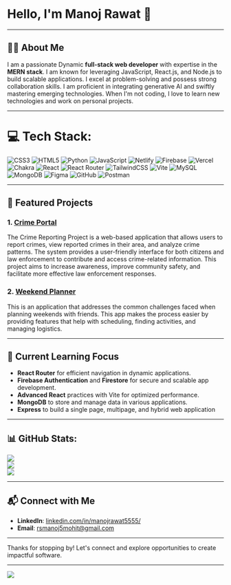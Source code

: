 # Hello, I'm Manoj Rawat 👋

---

## 🧑‍💼 About Me

I am a passionate Dynamic **full-stack web developer** with expertise in the **MERN stack**. I am known for leveraging JavaScript, React.js, and Node.js to build scalable applications. I excel at problem-solving and possess strong collaboration skills. I am proficient in integrating generative AI and swiftly mastering emerging technologies. When I'm not coding, I love to learn new technologies and work on personal projects.

---

# 💻 Tech Stack:
![CSS3](https://img.shields.io/badge/css3-%231572B6.svg?style=for-the-badge&logo=css3&logoColor=white) ![HTML5](https://img.shields.io/badge/html5-%23E34F26.svg?style=for-the-badge&logo=html5&logoColor=white) ![Python](https://img.shields.io/badge/python-3670A0?style=for-the-badge&logo=python&logoColor=ffdd54) ![JavaScript](https://img.shields.io/badge/javascript-%23323330.svg?style=for-the-badge&logo=javascript&logoColor=%23F7DF1E) ![Netlify](https://img.shields.io/badge/netlify-%23000000.svg?style=for-the-badge&logo=netlify&logoColor=#00C7B7) ![Firebase](https://img.shields.io/badge/firebase-%23039BE5.svg?style=for-the-badge&logo=firebase) ![Vercel](https://img.shields.io/badge/vercel-%23000000.svg?style=for-the-badge&logo=vercel&logoColor=white) ![Chakra](https://img.shields.io/badge/chakra-%234ED1C5.svg?style=for-the-badge&logo=chakraui&logoColor=white) ![React](https://img.shields.io/badge/react-%2320232a.svg?style=for-the-badge&logo=react&logoColor=%2361DAFB) ![React Router](https://img.shields.io/badge/React_Router-CA4245?style=for-the-badge&logo=react-router&logoColor=white) ![TailwindCSS](https://img.shields.io/badge/tailwindcss-%2338B2AC.svg?style=for-the-badge&logo=tailwind-css&logoColor=white) ![Vite](https://img.shields.io/badge/vite-%23646CFF.svg?style=for-the-badge&logo=vite&logoColor=white) ![MySQL](https://img.shields.io/badge/mysql-4479A1.svg?style=for-the-badge&logo=mysql&logoColor=white) ![MongoDB](https://img.shields.io/badge/MongoDB-%234ea94b.svg?style=for-the-badge&logo=mongodb&logoColor=white) ![Figma](https://img.shields.io/badge/figma-%23F24E1E.svg?style=for-the-badge&logo=figma&logoColor=white) ![GitHub](https://img.shields.io/badge/github-%23121011.svg?style=for-the-badge&logo=github&logoColor=white) ![Postman](https://img.shields.io/badge/Postman-FF6C37?style=for-the-badge&logo=postman&logoColor=white)

---

## 📂 Featured Projects

### **1. [Crime Portal](https://github.com/manojRawat5/B41_WEB_033_Responsive-Rebels)**
The Crime Reporting Project is a web-based application that allows users to report crimes, view reported crimes in their area, and analyze crime patterns. The system provides a user-friendly interface for both citizens and law enforcement to contribute and access crime-related information. This project aims to increase awareness, improve community safety, and facilitate more effective law enforcement responses.

### **2. [Weekend Planner](https://github.com/manoharv2512/Code_Compass_019)**
This is an application that addresses the common challenges faced when planning weekends with friends. This app makes the process easier by providing features that help with scheduling, finding activities, and managing logistics.

---

## 🌱 Current Learning Focus

- **React Router** for efficient navigation in dynamic applications.
- **Firebase Authentication** and **Firestore** for secure and scalable app development.
- **Advanced React** practices with Vite for optimized performance.
- **MongoDB** to store and manage data in various applications.
- **Express** to build a single page, multipage, and hybrid web application
---

## 📊 GitHub Stats:
![](https://github-readme-stats.vercel.app/api?username=manojRawat5&theme=dark&hide_border=false&include_all_commits=true&count_private=true)<br/>
![](https://github-readme-streak-stats.herokuapp.com/?user=manojRawat5&theme=dark&hide_border=false)<br/>
![](https://github-readme-stats.vercel.app/api/top-langs/?username=manojRawat5&theme=dark&hide_border=false&include_all_commits=true&count_private=true&layout=compact)

---

## 📬 Connect with Me

- **LinkedIn**: [linkedin.com/in/manojrawat5555/](https://www.linkedin.com/in/manojrawat5555/)
- **Email**: [rsmanoj5mohit@gmail.com](mailto:rsmanoj5mohit@gmail.com)

---

Thanks for stopping by! Let's connect and explore opportunities to create impactful software.

---
[![](https://visitcount.itsvg.in/api?id=manojRawat5&icon=0&color=3)](https://visitcount.itsvg.in)
